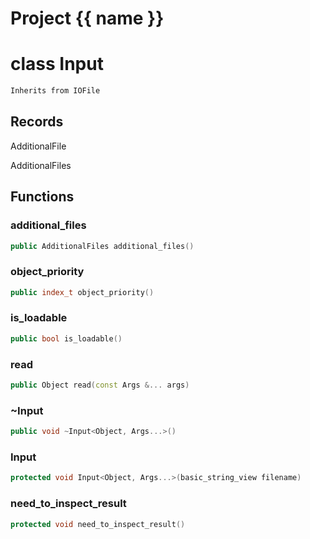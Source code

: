 <script setup>
import {useRoute} from 'vitepress'
const {path} = useRoute()
const tokens = path.split('/')
const words = tokens[2].split('-');
for (let i = 0; i < words.length; i++) {
    words[i] = words[i].charAt(0).toUpperCase() + words[i].slice(1);
    words[i] = words[i].replace('geode', 'Geode')
}
const name = words.join('-');
</script>
# Project {{ name }}

# class Input


```cpp
Inherits from IOFile
```



## Records

AdditionalFile

AdditionalFiles



## Functions

### additional_files

```cpp
public AdditionalFiles additional_files()
```

### object_priority

```cpp
public index_t object_priority()
```

### is_loadable

```cpp
public bool is_loadable()
```


### read

```cpp
public Object read(const Args &... args)
```

### ~Input

```cpp
public void ~Input<Object, Args...>()
```


### Input

```cpp
protected void Input<Object, Args...>(basic_string_view filename)
```


### need_to_inspect_result

```cpp
protected void need_to_inspect_result()
```




